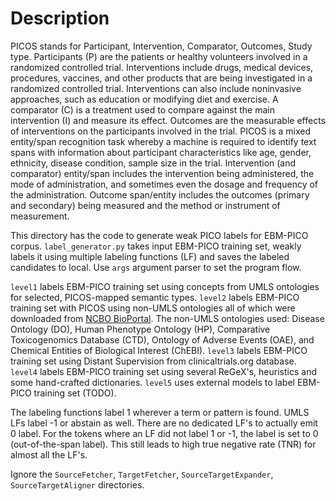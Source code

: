 # Description

 PICOS stands for Participant, Intervention, Comparator, Outcomes, Study type. Participants (P) are the patients or healthy volunteers involved in a randomized controlled trial. Interventions include drugs, medical devices, procedures, vaccines, and other products that are being investigated in a randomized controlled trial. Interventions can also include noninvasive approaches, such as education or modifying diet and exercise. A comparator (C) is a treatment used to compare against the main intervention (I) and measure its effect. Outcomes are the measurable effects of interventions on the participants involved in the trial. PICOS is a mixed entity/span recognition task whereby a machine is required to identify text spans with information about participant characteristics like age, gender, ethnicity, disease condition, sample size in the trial. Intervention (and comparator) entity/span includes the intervention being administered, the mode of administration, and sometimes even the dosage and frequency of the administration. Outcome span/entity includes the outcomes (primary and secondary) being measured and the method or instrument of measurement.

This directory has the code to generate weak PICO labels for EBM-PICO corpus. `label_generator.py` takes input EBM-PICO training set, weakly labels it using multiple labeling functions (LF) and saves the labeled candidates to local. Use `args` argument parser to set the program flow.

`level1` labels EBM-PICO training set using concepts from UMLS ontologies for selected, PICOS-mapped semantic types.
`level2` labels EBM-PICO training set with PICOS using non-UMLS ontologies all of which were downloaded from [NCBO BioPortal](https://bioportal.bioontology.org/). The non-UMLS ontologies used: Disease Ontology (DO), Human Phenotype Ontology (HP), Comparative Toxicogenomics Database (CTD), Ontology of Adverse Events (OAE), and Chemical Entities of Biological Interest (ChEBI).
`level3` labels EBM-PICO training set using Distant Supervision from clinicaltrials.org database.
`level4` labels EBM-PICO training set using several ReGeX's, heuristics and some hand-crafted dictionaries.
`level5` uses external models to label EBM-PICO training set (TODO).

The labeling functions label 1 wherever a term or pattern is found. UMLS LFs label -1 or abstain as well. There are no dedicated LF's to actually emit 0 label. For the tokens where an LF did not label 1 or -1, the label is set to 0 (out-of-the-span label). This still leads to high true negative rate (TNR) for almost all the LF's.

Ignore the `SourceFetcher`, `TargetFetcher`, `SourceTargetExpander`, `SourceTargetAligner` directories.